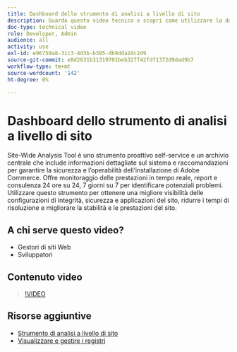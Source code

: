 ```yaml
---
title: Dashboard dello strumento di analisi a livello di sito
description: Guarda questo video tecnico e scopri come utilizzare la dashboard di Site-Wide Analysis Tool per accedere a informazioni dettagliate sul sistema e consigli per garantire la sicurezza e l’operabilità dell’installazione di Adobe Commerce.
doc-type: technical video
role: Developer, Admin
audience: all
activity: use
exl-id: e96759a8-31c3-4d3b-b395-db9dda2dc2d9
source-git-commit: e8d2631b31319701beb327f42fdf1372d9dad9b7
workflow-type: tm+mt
source-wordcount: '142'
ht-degree: 0%

---
```


# Dashboard dello strumento di analisi a livello di sito

Site-Wide Analysis Tool è uno strumento proattivo self-service e un archivio centrale che include informazioni dettagliate sul sistema e raccomandazioni per garantire la sicurezza e l’operabilità dell’installazione di Adobe Commerce. Offre monitoraggio delle prestazioni in tempo reale, report e consulenza 24 ore su 24, 7 giorni su 7 per identificare potenziali problemi. Utilizzare questo strumento per ottenere una migliore visibilità delle configurazioni di integrità, sicurezza e applicazioni del sito, ridurre i tempi di risoluzione e migliorare la stabilità e le prestazioni del sito.

## A chi serve questo video?

- Gestori di siti Web
- Sviluppatori

## Contenuto video

>[!VIDEO](https://video.tv.adobe.com/v/344001?quality=12&learn=on)

## Risorse aggiuntive

- [Strumento di analisi a livello di sito](https://experienceleague.adobe.com/docs/commerce-operations/tools/site-wide-analysis-tool/intro.html)
- [Visualizzare e gestire i registri](https://experienceleague.adobe.com/docs/commerce-cloud-service/user-guide/develop/test/log-locations.html)
